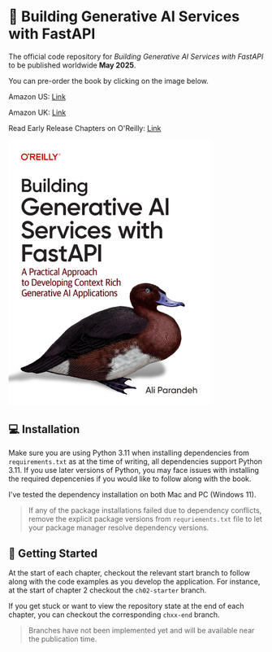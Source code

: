 # 🦆 Building Generative AI Services with FastAPI
The official code repository for *Building Generative AI Services with FastAPI* to be published worldwide **May 2025**.   


You can pre-order the book by clicking on the image below.

Amazon US: [Link](https://www.amazon.co.com/Building-Generative-Services-Fastapi-Applications/dp/1098160304)

Amazon UK: [Link](https://www.amazon.co.uk/Building-Generative-Services-Fastapi-Applications/dp/1098160304)

Read Early Release Chapters on O'Reilly: [Link](https://www.oreilly.com/library/view/building-generative-ai/9781098160296/)

[<img alt="Building Generative AI Services with FastAPI (O'Reilly)" width="400" src="images/cover.png" />](https://www.amazon.com/Building-Generative-Services-Fastapi-Applications/dp/1098160304)

## 💻 Installation 

Make sure you are using Python 3.11 when installing dependencies from `requirements.txt` as at the time of writing,
all dependencies support Python 3.11. 
If you use later versions of Python, you may face issues with installing the required depencenies if you would like to follow along with the book.

I've tested the dependency installation on both Mac and PC (Windows 11).

> If any of the package installations failed due to dependency conflicts, remove the explicit package versions from `requriements.txt` file to let your package manager resolve dependency versions.


## 🚀 Getting Started

At the start of each chapter, checkout the relevant start branch to follow along with the code examples as you develop the application.
For instance, at the start of chapter 2 checkout the `ch02-starter` branch. 

If you get stuck or want to view the repository state at the end of each chapter, you can checkout the corresponding `chxx-end` branch.

> Branches have not been implemented yet and will be available near the publication time.


